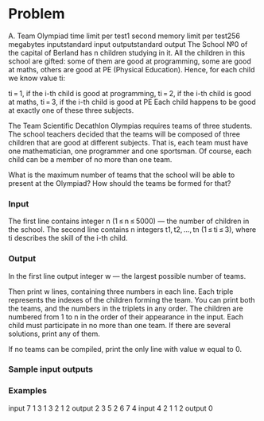 # Problem
A. Team Olympiad
time limit per test1 second
memory limit per test256 megabytes
inputstandard input
outputstandard output
The School №0 of the capital of Berland has n children studying in it. All the children in this school are gifted: some of them are good at programming, some are good at maths, others are good at PE (Physical Education). Hence, for each child we know value ti:

ti = 1, if the i-th child is good at programming,
ti = 2, if the i-th child is good at maths,
ti = 3, if the i-th child is good at PE
Each child happens to be good at exactly one of these three subjects.

The Team Scientific Decathlon Olympias requires teams of three students. The school teachers decided that the teams will be composed of three children that are good at different subjects. That is, each team must have one mathematician, one programmer and one sportsman. Of course, each child can be a member of no more than one team.

What is the maximum number of teams that the school will be able to present at the Olympiad? How should the teams be formed for that?

### Input
The first line contains integer n (1 ≤ n ≤ 5000) — the number of children in the school. The second line contains n integers t1, t2, ..., tn (1 ≤ ti ≤ 3), where ti describes the skill of the i-th child.
### Output
In the first line output integer w — the largest possible number of teams.

Then print w lines, containing three numbers in each line. Each triple represents the indexes of the children forming the team. You can print both the teams, and the numbers in the triplets in any order. The children are numbered from 1 to n in the order of their appearance in the input. Each child must participate in no more than one team. If there are several solutions, print any of them.

If no teams can be compiled, print the only line with value w equal to 0.

### Sample input outputs

### Examples
input
7
1 3 1 3 2 1 2
output
2
3 5 2
6 7 4
input
4
2 1 1 2
output
0